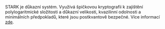 STARK je důkazní systém. Využívá špičkovou kryptografii k zajištění polylogaritmické složitosti a důkazní velikosti, kvazilinní odolnosti a minimálních předpokladů, které jsou postkvantově bezpečné. Více informací [zde](https://starkware.co/stark/).